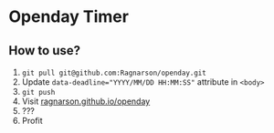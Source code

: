 # Openday Timer

## How to use?

1. `git pull git@github.com:Ragnarson/openday.git`
2. Update `data-deadline="YYYY/MM/DD HH:MM:SS"` attribute in `<body>`
3. `git push`
4. Visit [ragnarson.github.io/openday](http://ragnarson.github.io/openday/)
5. ???
6. Profit
